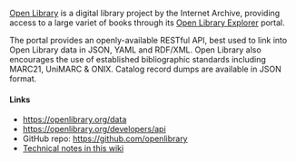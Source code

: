 [Open Library](https://openlibrary.org/) is a digital library project by the Internet Archive, providing access to a large variet of books through its [Open Library Explorer](https://openlibrary.org/explore) portal.

The portal provides an openly-available RESTful API, best used to link into Open Library data in JSON, YAML and RDF/XML. Open Library also encourages the use of established bibliographic standards including MARC21, UniMARC & ONIX. Catalog record dumps are available in JSON format.

#### Links

* https://openlibrary.org/data
* https://openlibrary.org/developers/api
* GitHub repo: https://github.com/openlibrary
* [Technical notes in this wiki](https://github.com/thoth-pub/thoth/wiki/Internet-Archive#open-library)